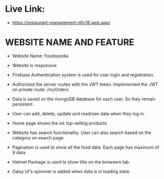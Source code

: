 # Live Link: 
 - https://restaurant-management-d0c16.web.app/

# WEBSITE NAME AND FEATURE

- Website Name: Foodopedia

- Website is responsive

- Firebase Authentication system is used for user login and registration.

- Authorized the server routes with the JWT token.  Implemented the JWT on private route: /myOrders

- Data is saved on the mongoDB database for each user. So they remain persistent.

- User can add, delete, update and read/see data when they log in.

- Home page shows the six top-selling products

- Website has search functionality. User can also search based on the category on search page.

- Pagination is used to show all the food data. Each page has maximum of 9 data.

- Helmet Package is used to show title on the browsers tab.

- Daisy UI's spinnner is added when data is in loading state.


